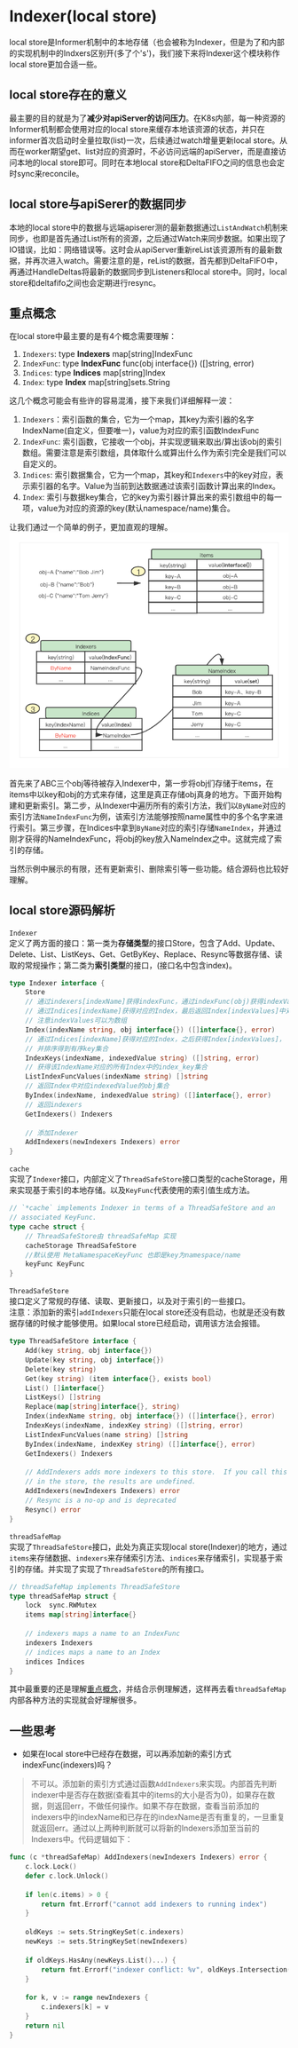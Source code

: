 # Indexer(local store)
local store是Informer机制中的本地存储（也会被称为Indexer，但是为了和内部的实现机制中的Indxers区别开(多了个's')，我们接下来将Indexer这个模块称作local store更加合适一些。

## local store存在的意义

最主要的目的就是为了**减少对apiServer的访问压力**。在K8s内部，每一种资源的Informer机制都会使用对应的local store来缓存本地该资源的状态，并只在informer首次启动时全量拉取(list)一次，后续通过watch增量更新local store。从而在worker期望get、list对应的资源时，不必访问远端的apiServer，而是直接访问本地的local store即可。同时在本地local store和DeltaFIFO之间的信息也会定时sync来reconcile。

## local store与apiSerer的数据同步

本地的local store中的数据与远端apiserer测的最新数据通过`ListAndWatch`机制来同步，也即是首先通过List所有的资源，之后通过Watch来同步数据。如果出现了IO错误，比如：网络错误等。这时会从apiServer重新reList该资源所有的最新数据，并再次进入watch。需要注意的是，reList的数据，首先都到DeltaFIFO中，再通过HandleDeltas将最新的数据同步到Listeners和local store中。同时，local store和deltafifo之间也会定期进行resync。

## 重点概念
在local store中最主要的是有4个概念需要理解：
1. `Indexers`: type **Indexers** map[string]IndexFunc
2. `IndexFunc`: type **IndexFunc** func(obj interface{}) ([]string, error)
3. `Indices`: type **Indices** map[string]Index
4. `Index`: type **Index** map[string]sets.String

这几个概念可能会有些许的容易混淆，接下来我们详细解释一波：

1. `Indexers`：索引函数的集合，它为一个map，其key为索引器的名字IndexName(自定义，但要唯一)，value为对应的索引函数IndexFunc
2. `IndexFunc`: 索引函数，它接收一个obj，并实现逻辑来取出/算出该obj的索引数组。需要注意是索引数组，具体取什么或算出什么作为索引完全是我们可以自定义的。
3. `Indices`: 索引数据集合，它为一个map，其key和`Indexers`中的key对应，表示索引器的名字。Value为当前到达数据通过该索引函数计算出来的Index。
4. `Index`: 索引与数据key集合，它的key为索引器计算出来的索引数组中的每一项，value为对应的资源的key(默认namespace/name)集合。

让我们通过一个简单的例子，更加直观的理解。
![indexer.png](../images/Indexer.png)

首先来了ABC三个obj等待被存入Indexer中，第一步将obj们存储于items，在items中以key和obj的方式来存储，这里是真正存储obj真身的地方。下面开始构建和更新索引。第二步，从Indexer中遍历所有的索引方法，我们以`ByName`对应的索引方法`NameIndexFunc`为例，该索引方法能够按照name属性中的多个名字来进行索引。第三步骤，在Indices中拿到`ByName`对应的索引存储`NameIndex`，并通过刚才获得的NameIndexFunc，将obj的key放入NameIndex之中。这就完成了索引的存储。

当然示例中展示的有限，还有更新索引、删除索引等一些功能。结合源码也比较好理解。

## local store源码解析

`Indexer` \
定义了两方面的接口：第一类为**存储类型**的接口Store，包含了Add、Update、Delete、List、ListKeys、Get、GetByKey、Replace、Resync等数据存储、读取的常规操作；第二类为**索引类型**的接口，(接口名中包含index)。
```go
type Indexer interface {
	Store
	// 通过indexers[indexName]获得indexFunc，通过indexFunc(obj)获得indexValues
	// 通过Indices[indexName]获得对应的Index，最后返回Index[indexValues]中对应的所有资源对象的key
	// 注意indexValues可以为数组
	Index(indexName string, obj interface{}) ([]interface{}, error)
	// 通过Indices[indexName]获得对应的Index，之后获得Index[indexValues]，
	// 并排序得到有序key集合
	IndexKeys(indexName, indexedValue string) ([]string, error)
	// 获得该IndexName对应的所有Index中的index_key集合
	ListIndexFuncValues(indexName string) []string
	// 返回Index中对应indexedValue的obj集合
	ByIndex(indexName, indexedValue string) ([]interface{}, error)
	// 返回indexers
	GetIndexers() Indexers

	// 添加Indexer
	AddIndexers(newIndexers Indexers) error
}
```
`cache` \
实现了`Indexer`接口，内部定义了`ThreadSafeStore`接口类型的cacheStorage，用来实现基于索引的本地存储。以及`KeyFunc`代表使用的索引值生成方法。
```go
// `*cache` implements Indexer in terms of a ThreadSafeStore and an
// associated KeyFunc.
type cache struct {
	// ThreadSafeStore由 threadSafeMap 实现
	cacheStorage ThreadSafeStore
	//默认使用 MetaNamespaceKeyFunc 也即是key为namespace/name
	keyFunc KeyFunc
}
```

`ThreadSafeStore` \
接口定义了常规的存储、读取、更新接口，以及对于索引的一些接口。 \
注意：添加新的索引`addIndexers`只能在local store还没有启动，也就是还没有数据存储的时候才能够使用。如果local store已经启动，调用该方法会报错。
```go
type ThreadSafeStore interface {
	Add(key string, obj interface{})
	Update(key string, obj interface{})
	Delete(key string)
	Get(key string) (item interface{}, exists bool)
	List() []interface{}
	ListKeys() []string
	Replace(map[string]interface{}, string)
	Index(indexName string, obj interface{}) ([]interface{}, error)
	IndexKeys(indexName, indexKey string) ([]string, error)
	ListIndexFuncValues(name string) []string
	ByIndex(indexName, indexKey string) ([]interface{}, error)
	GetIndexers() Indexers

	// AddIndexers adds more indexers to this store.  If you call this after you already have data
	// in the store, the results are undefined.
	AddIndexers(newIndexers Indexers) error
	// Resync is a no-op and is deprecated
	Resync() error
}
```

`threadSafeMap` \
实现了`ThreadSafeStore`接口，此处为真正实现local store(Indexer)的地方，通过`items`来存储数据、`indexers`来存储索引方法、`indices`来存储索引，实现基于索引的存储。并实现了实现了`ThreadSafeStore`的所有接口。
```go
// threadSafeMap implements ThreadSafeStore
type threadSafeMap struct {
	lock  sync.RWMutex
	items map[string]interface{}

	// indexers maps a name to an IndexFunc
	indexers Indexers
	// indices maps a name to an Index
	indices Indices
}
```
其中最重要的还是理解[重点概念](#重点概念)，并结合示例理解透，这样再去看`threadSafeMap` 内部各种方法的实现就会好理解很多。

## 一些思考
* 如果在local store中已经存在数据，可以再添加新的索引方式indexFunc(indexers)吗？
> 不可以。添加新的索引方式通过函数`AddIndexers`来实现。内部首先判断indexer中是否存在数据(查看其中的items的大小是否为0)，如果存在数据，则返回err，不做任何操作。如果不存在数据，查看当前添加的indexers中的indexName和已存在的indexName是否有重复的，一旦重复就返回err。通过以上两种判断就可以将新的Indexers添加至当前的Indexers中。代码逻辑如下：
```go
func (c *threadSafeMap) AddIndexers(newIndexers Indexers) error {
	c.lock.Lock()
	defer c.lock.Unlock()

	if len(c.items) > 0 {
		return fmt.Errorf("cannot add indexers to running index")
	}

	oldKeys := sets.StringKeySet(c.indexers)
	newKeys := sets.StringKeySet(newIndexers)

	if oldKeys.HasAny(newKeys.List()...) {
		return fmt.Errorf("indexer conflict: %v", oldKeys.Intersection(newKeys))
	}

	for k, v := range newIndexers {
		c.indexers[k] = v
	}
	return nil
}
```